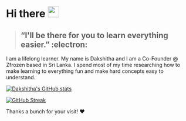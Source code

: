 # Hi there <img src="https://raw.githubusercontent.com/aemmadi/aemmadi/master/wave.gif" width="30px" height="30px">

> ## “I'll be there for you to learn everything easier.” :electron:    

I am a lifelong learner. My name is Dakshitha and I am a Co-Founder @ Zfrozen based in Sri Lanka. 
I spend most of my time researching how to make learning to everything fun and make hard concepts easy to understand.

[![Dakshitha's GitHub stats](https://github-readme-stats.vercel.app/api?username=dakshithadissanayaka&icons=true&theme=chartreuse-dark&show=reviews,discussions_started,discussions_answered,prs_merged,prs_merged_percentage&number_format=long&include_all_commits=true&show_icons=true)](https://github.com/dakshithadissanayaka/github-readme-stats) 

[![GitHub Streak](https://streak-stats.demolab.com/?user=dakshithadissanayaka&theme=dark)](https://git.io/streak-stats)
   
Thanks a bunch for your visit! ❤️

